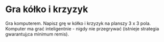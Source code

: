 # Gra kółko i krzyzyk

Gra komputerem. Napisz grę w kółko i krzyzyk na planszy 3 x 3 pola. 
Komputer ma grać inteligentnie - nigdy nie przegrywać 
(istnieje strategia gwarantuj¡ca minimum remis).
